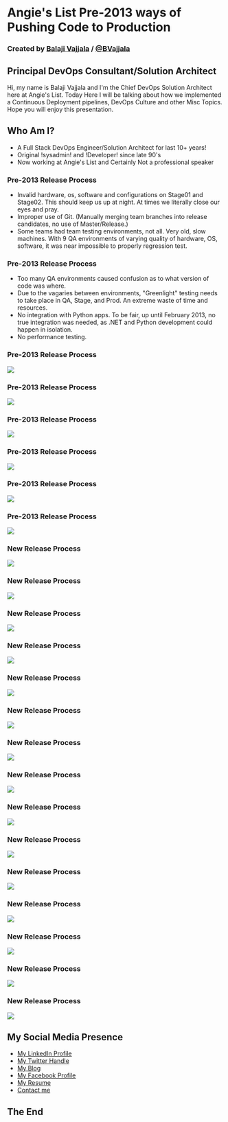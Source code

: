 # Angie's List Pre-2013 ways of Pushing Code to Production

### Created by [Balaji Vajjala](https://bvajjala.github.io) / [@BVajjala](https://twitter.com/Bvajjala)


## Principal DevOps Consultant/Solution Architect

  Hi, my name is Balaji Vajjala and I'm the Chief DevOps Solution Architect here at Angie's List. Today  Here I will be talking about how we implemented a Continuous Deployment pipelines, DevOps Culture and other Misc Topics.
  Hope you will enjoy this presentation.


## Who Am I?

* A Full Stack DevOps Engineer/Solution Architect for last 10+ years!
* Original !sysadmin! and !Developer! since late 90's 
* Now working at Angie's List and Certainly Not a professional speaker


### Pre-2013 Release Process

* Invalid hardware, os, software and configurations on Stage01 and Stage02. This should keep us up at night. At times we literally close our eyes and pray.
* Improper use of Git. (Manually merging team branches into release candidates, no use of Master/Release.)
* Some teams had team testing environments, not all. Very old, slow machines. With 9 QA environments of varying quality of hardware, OS, software, it was near impossible to properly regression test.


### Pre-2013 Release Process

* Too many QA environments caused confusion as to what version of code was where. 
* Due to the vagaries between environments, "Greenlight" testing needs to take place in QA, Stage, and Prod. An extreme waste of time and resources.
* No integration with Python apps. To be fair, up until February 2013, no true integration was needed, as .NET and Python development could happen in isolation.
* No performance testing.


### Pre-2013 Release Process
![](images1/Slide01.png)


### Pre-2013 Release Process
![](images1/Slide03.png)


### Pre-2013 Release Process
![](images1/Slide04.png)


### Pre-2013 Release Process
![](images1/Slide10.png)


### Pre-2013 Release Process
![](images1/Slide11.png)


### Pre-2013 Release Process
![](images1/Slide13.png)


### New Release Process
![](images1/CIJenkins.png)


### New Release Process
![](images1/Code2Prod.png)


### New Release Process
![](images1/CodeComplete.1.png)


### New Release Process
![](images1/CodeComplete.png)


### New Release Process
![](images1/Master2UAT.1.png)


### New Release Process
![](images1/Master2UAT.png)


### New Release Process
![](images1/Stage2Prod.1.png)


### New Release Process
![](images1/Stage2Prod.png)


### New Release Process
![](images1/StageGL.png)


### New Release Process
![](images1/TAT.1.png)


### New Release Process
![](images1/TAT.png)


### New Release Process
![](images1/UAT.png)


### New Release Process
![](images1/pyramid.1.png)


### New Release Process
![](images1/pyramid.2.png)


### New Release Process
![](images1/pyramid.png)



## My Social Media Presence

  * [My LinkedIn Profile](https://www.linkedin.com/in/bvajjala)
  * [My Twitter Handle](https://twitter.com/Bvajjala)
  * [My Blog](https://bvajjala.github.io/)
  * [My Facebook Profile](https://www.facebook.com/bvajjala)
  * [My Resume](https://bvajjala.github.io/about/resume/)
  * [Contact me](mailto:bvajjala@gmail.com)


## The End